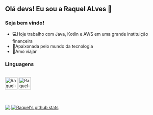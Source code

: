 ## Olá devs! Eu sou a Raquel ALves 👋

### Seja bem vindo!

- 💻Hoje trabalho com Java, Kotlin e AWS em uma grande instituição financeira 
- 💞Apaixonada pelo mundo da tecnologia
- 🌴Amo viajar

<h3 align="left">Linguagens</h3>
<p align="left"> 

<div

<div style="diplay: inline_block"><br>
  <img align="center" alt="Raquel-Java" height"30" width="40" src="https://icongr.am/devicon/java-original-wordmark.svg?size=128&color=currentColor">
  <img align="center" alt="Raquel-AWS" height"30 width="40" src="https://icongr.am/devicon/amazonwebservices-original-wordmark.svg?size=128&color=currentColor">
</div>

</p>

<br><br>
<a href="https://github.com/raquelalvesas">
  <img align="center" src="https://github-readme-stats.vercel.app/api/top-langs/?username=raquelalvesas&theme=dark">
</a>
<a href="https://github.com/raquelalvesas">
 <img align="center" src="https://github-readme-stats.vercel.app/api?username=raquelalvesas&show_icons=true&theme=dark&line_height=30" alt="Raquel's github stats"/>
</a>


